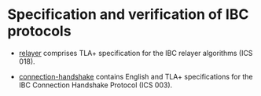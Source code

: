 # Specification and verification of IBC protocols 

 * [relayer](./relayer) comprises TLA+ specification for the IBC relayer algorithms (ICS 018).

 * [connection-handshake](./connection-handshake) contains English and TLA+ specifications for the IBC Connection Handshake Protocol (ICS 003).
